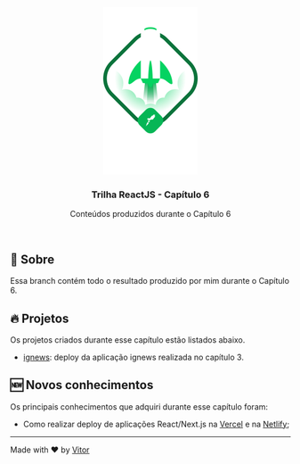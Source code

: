 <p align="center">
  <img src='.github/ignite.png' />
</p>

<h3 align="center">
  Trilha ReactJS - Capítulo 6
</h2>
<p align="center">
	Conteúdos produzidos durante o Capítulo 6
</p>

<br/>

## :green_book: Sobre

Essa branch contém todo o resultado produzido por mim durante o Capítulo 6.

## :fire: Projetos

Os projetos criados durante esse capítulo estão listados abaixo.

- [ignews](https://github.com/vitorpedeo/ignite-react/tree/chapter6/ignews): deploy da
aplicação ignews realizada no capítulo 3.

## :new: Novos conhecimentos

Os principais conhecimentos que adquiri durante esse capítulo foram:

- Como realizar deploy de aplicações React/Next.js na [Vercel](https://vercel.com/) e na 
[Netlify](https://www.netlify.com/);

---

Made with :heart: by [Vitor](https://www.linkedin.com/in/vitor-pereira-309a7319b/)